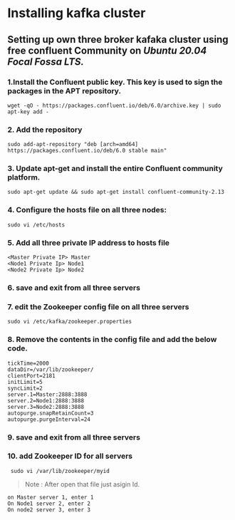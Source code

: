# Installing kafka cluster
## Setting up own three broker kafaka cluster using free confluent Community on *Ubuntu 20.04 Focal Fossa LTS.*

### 1.Install the Confluent public key. This key is used to sign the packages in the APT repository.
    wget -qO - https://packages.confluent.io/deb/6.0/archive.key | sudo apt-key add -
### 2. Add the repository
    sudo add-apt-repository "deb [arch=amd64] https://packages.confluent.io/deb/6.0 stable main"
### 3. Update apt-get and install the entire Confluent community platform.
    sudo apt-get update && sudo apt-get install confluent-community-2.13

### 4. Configure the **hosts** file on all three nodes:
    sudo vi /etc/hosts

### 5. Add all three private IP address to **hosts** file
    <Master Private IP> Master
    <Node1 Private Ip> Node1
    <Node2 Private Ip> Node2
### 6. save and exit from all three servers
### 7. edit the Zookeeper config file on all three servers
    sudo vi /etc/kafka/zookeeper.properties
### 8. Remove the contents in the config file and add the below code.
    tickTime=2000
    dataDir=/var/lib/zookeeper/
    clientPort=2181
    initLimit=5
    syncLimit=2
    server.1=Master:2888:3888
    server.2=Node1:2888:3888
    server.3=Node2:2888:3888
    autopurge.snapRetainCount=3
    autopurge.purgeInterval=24
### 9. save and exit from all three servers
### 10. add Zookeeper ID for all servers
     sudo vi /var/lib/zookeeper/myid   
> Note : After open that file just asigin Id.

    on Master server 1, enter 1 
    On Node1 server 2, enter 2
    On node2 server 3, enter 3
 